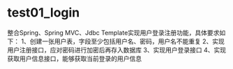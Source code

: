 # test01_login
整合Spring、Spring MVC、Jdbc Template实现用户登录注册功能，具体要求如下：  1、创建一张用户表，字段至少包括用户名、密码，用户名不能重复  2、实现用户注册接口，应对密码进行加密后再存入数据库  3、实现用户登录接口  4、实现获取用户信息接口，能够获取当前登录的用户信息 
